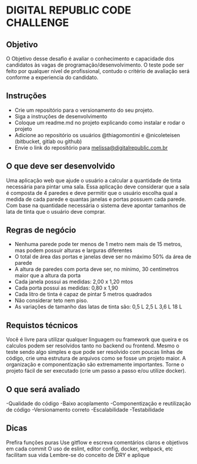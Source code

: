 # DIGITAL REPUBLIC CODE CHALLENGE

## Objetivo 
O Objetivo desse desafio é avaliar o conhecimento e capacidade dos candidatos às vagas de programação/desenvolvimento. O teste pode ser feito por qualquer nível de profissional, contudo o critério de avaliação será conforme a experiencia do candidato.

## Instruções

- Crie um repositório para o versionamento do seu projeto.
- Siga a instruções de desenvolvimento 
- Coloque um readme.md no projeto explicando como instalar e rodar o projeto 
- Adicione ao repositório os usuários @thiagomontini e @nicoleteisen (bitbucket, gitlab ou github) 
- Envie o link do repositório para melissa@digitalrepublic.com.br

## O que deve ser desenvolvido

Uma aplicação web que ajude o usuário a calcular a quantidade de tinta necessária para pintar uma sala. Essa aplicação deve considerar que a sala é composta de 4 paredes e deve permitir que o usuário escolha qual a medida de cada parede e quantas janelas e portas possuem cada parede. Com base na quantidade necessária o sistema deve apontar tamanhos de lata de tinta que o usuário deve comprar.

## Regras de negócio

- Nenhuma parede pode ter menos de 1 metro nem mais de 15 metros, mas podem possuir alturas e larguras diferentes
- O total de área das portas e janelas deve ser no máximo 50% da área de parede
- A altura de paredes com porta deve ser, no mínimo, 30 centímetros maior que a altura da porta
- Cada janela possui as medidas: 2,00 x 1,20 mtos
- Cada porta possui as medidas: 0,80 x 1,90
- Cada litro de tinta é capaz de pintar 5 metros quadrados
- Não considerar teto nem piso.
- As variações de tamanho das latas de tinta são: 
    0,5 L
    2,5 L
    3,6 L
    18 L

## Requistos técnicos 

Você é livre para utilizar qualquer linguagem ou framework que queira e os calculos podem ser resolvidos tanto no backend ou frontend. Mesmo o teste sendo algo simples e que pode ser resolvido com poucas linhas de código, crie uma estrutura de arquivos como se fosse um projeto maior. A organização e componentização são extremamente importantes. Torne o projeto fácil de ser executado (crie um passo a passo e/ou utilize docker).

## O que será avaliado

-Qualidade do código -Baixo acoplamento -Componentização e reutilização de código -Versionamento correto -Escalabilidade -Testabilidade

## Dicas

Prefira funções puras Use gitflow e escreva comentários claros e objetivos em cada commit O uso de eslint, editor config, docker, webpack, etc facilitam sua vida Lembre-se do conceito de DRY e aplique